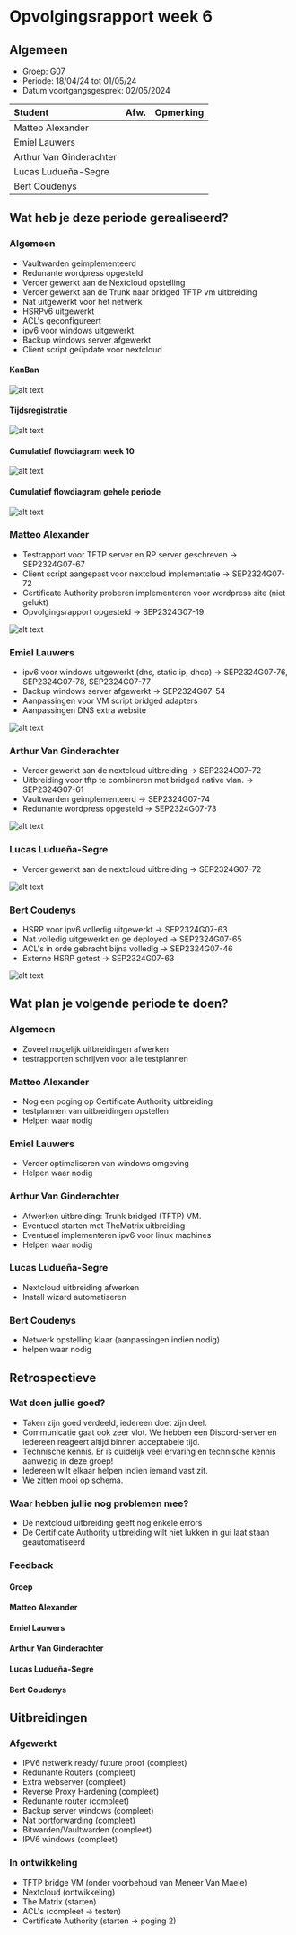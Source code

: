 # Opvolgingsrapport week 6

## Algemeen

- Groep: G07
- Periode: 18/04/24 tot 01/05/24
- Datum voortgangsgesprek: 02/05/2024

| Student                 | Afw. | Opmerking |
| :---------------------- | :--: | :-------- |
| Matteo Alexander        |      |           |
| Emiel Lauwers           |      |           |
| Arthur Van Ginderachter |      |           |
| Lucas Ludueña-Segre     |      |           |
| Bert Coudenys           |      |           |

## Wat heb je deze periode gerealiseerd?

### Algemeen

- Vaultwarden geimplementeerd
- Redunante wordpress opgesteld
- Verder gewerkt aan de Nextcloud opstelling
- Verder gewerkt aan de Trunk naar bridged TFTP vm uitbreiding 
- Nat uitgewerkt voor het netwerk
- HSRPv6 uitgewerkt
- ACL's geconfigureert
- ipv6 voor windows uitgewerkt
- Backup windows server afgewerkt
- Client script geüpdate voor nextcloud


#### KanBan

![alt text](Pictures/Kanbanbord_week10.png)

#### Tijdsregistratie

![alt text](Pictures/Jirauren_week10.png)

#### Cumulatief flowdiagram week 10

![alt text](Pictures/cumflow_week10.png)

#### Cumulatief flowdiagram gehele periode

![alt text](Pictures/cumflow_heleperiode_week10.png)

### Matteo Alexander

<!-- Voeg hier een overzicht toe van gerealiseerde taken inclusief links naar relevante commits/documenten. -->

- Testrapport voor TFTP server en RP server geschreven -> SEP2324G07-67
- Client script aangepast voor nextcloud implementatie -> SEP2324G07-72
- Certificate Authority proberen implementeren voor wordpress site (niet gelukt)
- Opvolgingsrapport opgesteld -> SEP2324G07-19


<!-- Voeg hier een screenshot van het individueel tijdregistratierapport, met overzicht van elke taak en bijhorende uren. -->

![alt text](Pictures/Matteo_week10.png)

### Emiel Lauwers

<!-- Voeg hier een overzicht toe van gerealiseerde taken inclusief links naar relevante commits/documenten. -->

- ipv6 voor windows uitgewerkt (dns, static ip, dhcp) -> SEP2324G07-76, SEP2324G07-78, SEP2324G07-77
- Backup windows server afgewerkt -> SEP2324G07-54
- Aanpassingen voor VM script bridged adapters
- Aanpassingen DNS extra website


<!-- Voeg hier een screenshot van het individueel tijdregistratierapport, met overzicht van elke taak en bijhorende uren. -->

![alt text](Pictures/Emiel_week10.png)

### Arthur Van Ginderachter

<!-- Voeg hier een overzicht toe van gerealiseerde taken inclusief links naar relevante commits/documenten. -->

- Verder gewerkt aan de nextcloud uitbreiding -> SEP2324G07-72
- Uitbreiding voor tftp te combineren met bridged native vlan. -> SEP2324G07-61
- Vaultwarden geimplementeerd -> SEP2324G07-74
- Redunante wordpress opgesteld -> SEP2324G07-73

<!-- Voeg hier een screenshot van het individueel tijdregistratierapport, met overzicht van elke taak en bijhorende uren. -->

![alt text](Pictures/Arthur_week10.png)

### Lucas Ludueña-Segre

<!-- Voeg hier een overzicht toe van gerealiseerde taken inclusief links naar relevante commits/documenten. -->

- Verder gewerkt aan de nextcloud uitbreiding -> SEP2324G07-72

<!-- Voeg hier een screenshot van het individueel tijdregistratierapport, met overzicht van elke taak en bijhorende uren. -->

![alt text](Pictures/Lucas_week10.png)

### Bert Coudenys

<!-- Voeg hier een overzicht toe van gerealiseerde taken inclusief links naar relevante commits/documenten. -->

- HSRP voor ipv6 volledig uitgewerkt -> SEP2324G07-63
- Nat volledig uitgewerkt en ge deployed -> SEP2324G07-65
- ACL's in orde gebracht bijna volledig -> SEP2324G07-46
- Externe HSRP getest -> SEP2324G07-63


![alt text](Pictures/Bert_week10.png)

## Wat plan je volgende periode te doen?

### Algemeen

<!-- Voeg hier de doelstellingen toe voor volgende periode. -->

- Zoveel mogelijk uitbreidingen afwerken
- testrapporten schrijven voor alle testplannen


### Matteo Alexander

- Nog een poging op Certificate Authority uitbreiding
- testplannen van uitbreidingen opstellen
- Helpen waar nodig

### Emiel Lauwers

- Verder optimaliseren van windows omgeving
- Helpen waar nodig

### Arthur Van Ginderachter

- Afwerken uitbreiding: Trunk bridged (TFTP) VM.
- Eventueel starten met TheMatrix uitbreiding
- Eventueel implementeren ipv6 voor linux machines
- Helpen waar nodig
  

### Lucas Ludueña-Segre

- Nextcloud uitbreiding afwerken
- Install wizard automatiseren

### Bert Coudenys

- Netwerk opstelling klaar (aanpassingen indien nodig)
- helpen waar nodig

## Retrospectieve

### Wat doen jullie goed?

- Taken zijn goed verdeeld, iedereen doet zijn deel.
- Communicatie gaat ook zeer vlot. We hebben een Discord-server en iedereen reageert altijd binnen acceptabele tijd.
- Technische kennis. Er is duidelijk veel ervaring en technische kennis aanwezig in deze groep!
- Iedereen wilt elkaar helpen indien iemand vast zit.
- We zitten mooi op schema.

### Waar hebben jullie nog problemen mee?

- De nextcloud uitbreiding geeft nog enkele errors
- De Certificate Authority uitbreiding wilt niet lukken in gui laat staan geautomatiseerd

### Feedback

#### Groep

#### Matteo Alexander

#### Emiel Lauwers

#### Arthur Van Ginderachter

#### Lucas Ludueña-Segre

#### Bert Coudenys

## Uitbreidingen

### Afgewerkt

- IPV6 netwerk ready/ future proof (compleet)
- Redunante Routers (compleet)
- Extra webserver (compleet)
- Reverse Proxy Hardening (compleet)
- Redunante router (compleet)
- Backup server windows (compleet)
- Nat portforwarding (compleet)
- Bitwarden/Vaultwarden (compleet)
- IPV6 windows (compleet)

### In ontwikkeling

- TFTP bridge VM (onder voorbehoud van Meneer Van Maele)
- Nextcloud (ontwikkeling)
- The Matrix (starten)
- ACL's (compleet -> testen)
- Certificate Authority (starten -> poging 2)